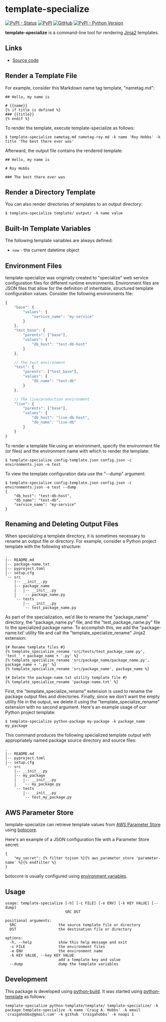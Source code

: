 # template-specialize

[![PyPI - Status](https://img.shields.io/pypi/status/template-specialize)](https://pypi.org/project/template-specialize/)
[![PyPI](https://img.shields.io/pypi/v/template-specialize)](https://pypi.org/project/template-specialize/)
[![GitHub](https://img.shields.io/github/license/craigahobbs/template-specialize)](https://github.com/craigahobbs/template-specialize/blob/main/LICENSE)
[![PyPI - Python Version](https://img.shields.io/pypi/pyversions/template-specialize)](https://pypi.org/project/template-specialize/)

**template-specialize** is a command-line tool for rendering
[Jinja2](https://jinja.palletsprojects.com/en/3.0.x/templates/)
templates.


## Links

- [Source code](https://github.com/craigahobbs/template-specialize)


## Render a Template File

For example, consider this Markdown name tag template, "nametag.md":

~~~ jinja2
## Hello, my name is

# {{name}}
{% if title is defined %}
### {{title}}
{% endif %}
~~~

To render the template, execute template-specialize as follows:

~~~
$ template-specialize nametag.md nametag-roy.md -k name 'Roy Hobbs' -k title 'The best there ever was'
~~~

Afterward, the output file contains the rendered template:

~~~
## Hello, my name is

# Roy Hobbs

### The best there ever was
~~~


## Render a Directory Template

You can also render directories of templates to an output directory:

~~~
$ template-specialize template/ output/ -k name value
~~~


## Built-In Template Variables

The following template variables are always defined:

- `now` - the current datetime object


## Environment Files

template-specialize was originally created to "specialize" web service configuration files for different runtime
environments. Environment files are JSON files that allow for the definition of inheritable, structured template
configuration values. Consider the following environments file:

~~~ javascript
{
    "base": {
        "values": {
            "service_name": "my-service"
        }
    },
    "test_base": {
        "parents": ["base"],
        "values": {
            "db_host": "test-db-host"
        }
    },

    // The test environment
    "test": {
        "parents": ["test_base"],
        "values": {
            "db_name": "test-db"
        }
    },

    // The live/production environment
    "live": {
        "parents": ["base"],
        "values": {
            "db_host": "live-db-host",
            "db_name": "live-db"
        }
    }
}
~~~

To render a template file using an environment, specify the environment file (or files) and the environment name with
which to render the template:

~~~
$ template-specialize config-template.json config.json -c environments.json -e test
~~~

To view the template configuration data use the "--dump" argument:

~~~
$ template-specialize config-template.json config.json -c environments.json -e test --dump
{
    "db_host": "test-db-host",
    "db_name": "test-db",
    "service_name": "my-service"
}
~~~


## Renaming and Deleting Output Files

When specializing a template directory, it is sometimes necessary to rename an output file or directory. For example,
consider a Python project template with the following structure:

~~~
.
|-- README.md
|-- package-name.txt
|-- pyproject.toml
|-- setup.cfg
`-- src
    |-- __init__.py
    |-- package_name
    |   |-- __init__.py
    |   `-- package_name.py
    `-- tests
        |-- __init__.py
        `-- test_package_name.py
~~~

As part of the specialization, we'd like to rename the "package_name" directory, the "package_name.py" file, and the
"test_package_name.py" file to the specialized package name. To accomplish this, we add the "package-name.txt' utility
file and call the "template_specialize_rename" Jinja2 extension:

~~~ jinja2
{# Rename template files #}
{% template_specialize_rename 'src/tests/test_package_name.py', 'test_' + package_name + '.py' %}
{% template_specialize_rename 'src/package_name/package_name.py', package_name + '.py' %}
{% template_specialize_rename 'src/package_name', package_name %}

{# Delete the package-name.txt utility template file #}
{% template_specialize_rename 'package-name.txt' %}
~~~

First, the "template_specialize_rename" extension is used to rename the package output files and directories. Finally,
since we don't want the empty utility file in the output, we delete it using the "template_specialize_rename" extension
with no second argument. Here's an example usage of our Python project template:

~~~
$ template-specialize python-package my-package -k package_name my_package
~~~

This command produces the following specialized template output with appropriately named package source directory and
source files:

~~~
.
|-- README.md
|-- pyproject.toml
|-- setup.cfg
`-- src
    |-- __init__.py
    |-- my_package
    |   |-- __init__.py
    |   `-- my_package.py
    `-- tests
        |-- __init__.py
        `-- test_my_package.py
~~~


## AWS Parameter Store

template-specialize can retrieve template values from
[AWS Parameter Store](https://docs.aws.amazon.com/systems-manager/latest/userguide/systems-manager-parameter-store.html)
using
[botocore](https://pypi.org/project/botocore/).

Here's an example of a JSON configuration file with a Parameter Store secret:

~~~ jinja2
{
    "my_secret": {% filter tojson %}{% aws_parameter_store 'parameter-name' %}{% endfilter %}
}
~~~

botocore is usually configured using
[environment variables](https://boto3.amazonaws.com/v1/documentation/api/latest/guide/configuration.html#using-environment-variables).


## Usage

~~~
usage: template-specialize [-h] [-c FILE] [-e ENV] [-k KEY VALUE] [--dump]
                           SRC DST

positional arguments:
  SRC                   the source template file or directory
  DST                   the destination file or directory

options:
  -h, --help            show this help message and exit
  -c FILE               the environment files
  -e ENV                the environment name
  -k KEY VALUE, --key KEY VALUE
                        add a template key and value
  --dump                dump the template variables
~~~


## Development

This package is developed using [python-build](https://github.com/craigahobbs/python-build#readme).
It was started using [python-template](https://github.com/craigahobbs/python-template#readme) as follows:

~~~
template-specialize python-template/template/ template-specialize/ -k package template-specialize -k name 'Craig A. Hobbs' -k email 'craigahobbs@gmail.com' -k github 'craigahobbs' -k noapi 1
~~~
